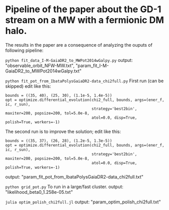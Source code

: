 # Pipeline of the paper about the GD-1 stream on a MW with a fermionic DM halo.

The results in the paper are a consequence of analyzing the ouputs of following pipeline:


```python fit_data_I-M-GaiaDR2_to_MWPot2014wGalpy.py```
output: "observable_orbit_NFW-MW.txt", "param_fit_I-M-GaiaDR2_to_MWPot2014wGalpy.txt"

```python fit_pot_from_IbataPolysGaiaDR2-data_chi2full.py```
First run (can be skipped) edit like this:
```
bounds = ((35, 40), (25, 30), (1.1e-5, 1.4e-5))
opt = optimize.differential_evolution(chi2_full, bounds, args=(ener_f, ic, r_sun),
                                      strategy='best2bin', maxiter=200, popsize=200, tol=5.0e-8,
                                      atol=0.0, disp=True, polish=True, workers=-1)
```
The second run is to improve the solution; edit like this:
```
bounds = ((35, 37), (26, 28), (1.2e-5, 1.3e-5))
opt = optimize.differential_evolution(chi2_full, bounds, args=(ener_f, ic, r_sun),
                                      strategy='best2bin', maxiter=200, popsize=200, tol=5.0e-8,
                                      atol=0.0, disp=True, polish=True, workers=-1)
```
output: "param_fit_pot_from_IbataPolysGaiaDR2-data_chi2full.txt"


```python grid_pot.py```
To run in a large/fast cluster.
output: "likelihood_beta0_1.258e-05.txt"

```julia optim_polish_chi2full.jl```
output: "param_optim_polish_chi2full.txt"
